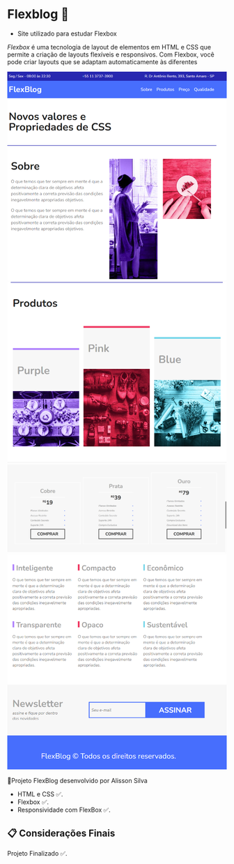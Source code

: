 # Flexblog 📁

- Site utilizado para estudar Flexbox

_Flexbox_ é uma tecnologia de layout de elementos em HTML e CSS que permite a criação de layouts flexíveis e responsivos. Com Flexbox, você pode criar layouts que se adaptam automaticamente às diferentes

<img src="/img/1.png">
<img src="/img/2.png">             
<img src="/img/3.png">
<img src="/img/4.png">

📌Projeto FlexBlog desenvolvido por Alisson Silva

- HTML e CSS ✅.
- Flexbox ✅.
- Responsividade com FlexBox ✅.

## 📋 Considerações Finais
Projeto Finalizado ✅.